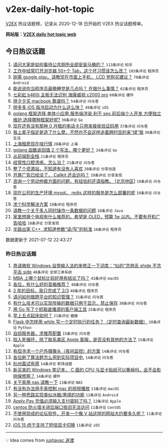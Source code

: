# v2ex-daily-hot-topic

[V2EX](https://www.v2ex.com/) 热议话题榜，记录从 2020-12-18 日开始的 V2EX 热议话题榜单。

**网站版：[V2EX daily hot topic web](https://boojack.github.io/v2ex-daily-hot-topic-web/)**

## 今日热议话题

<!-- TODAY BEGIN -->

1. [请问大家是如何看待公共厕所全部安装马桶的？](https://www.v2ex.com/t/788972) `113条评论` `知乎`
1. [工作中经常打开浏览器 50+个 Tab，这个坏习惯该怎么改？](https://www.v2ex.com/t/789057) `103条评论` `程序员`
1. [刚需 google play。请教现在市面上手机， LCD 党购买建议？](https://www.v2ex.com/t/788973) `70条评论` `Android`
1. [能说说你当程序员最晚睡觉是几点吗？ 在做什么事情？](https://www.v2ex.com/t/788925) `62条评论` `程序员`
1. [七彩虹 b460i 主板无法识别 海康威视 c2000 pro](https://www.v2ex.com/t/788944) `60条评论` `硬件`
1. [拼夕夕买 macbook 靠谱吗？](https://www.v2ex.com/t/788920) `54条评论` `问与答`
1. [拼多多 iOS 版冷启动为什么这么快？](https://www.v2ex.com/t/788942) `49条评论` `iOS`
1. [golang 框架选择,单体小应用,服务端渲染,利于 seo,前后端个人开发,方便独立维护.选择哪种框架好呢?](https://www.v2ex.com/t/788971) `39条评论` `Go`
1. [现在还有没有那种 0 月租的电话卡只用来接收验证码用](https://www.v2ex.com/t/789011) `37条评论` `问与答`
1. [我上辈子指定是造了什么孽，不然也不会这样追着跨时空的来“绿”我](https://www.v2ex.com/t/789013) `30条评论` `生活`
1. [上海租房现在啥行情](https://www.v2ex.com/t/788921) `28条评论` `上海`
1. [golang 函数返回值 2 个写法，哪个更好？](https://www.v2ex.com/t/789079) `24条评论` `Go`
1. [从前端到全栈](https://www.v2ex.com/t/789108) `21条评论` `程序员`
1. [经常性口腔溃疡，怎么治？](https://www.v2ex.com/t/789010) `21条评论` `问与答`
1. [整了个资源站，不知道有没有人喜欢](https://www.v2ex.com/t/789014) `20条评论` `分享创造`
1. [开屏广告已经没了， Callkit 还会远吗？](https://www.v2ex.com/t/789101) `19条评论` `分享发现`
1. [咨询一个劳动仲裁方面的问题，有经验的还请指教。 [北京地区]](https://www.v2ex.com/t/788989) `19条评论` `问与答`
1. [现在公司的生产环境 mysql， redis 这样的服务是怎么部署的呢](https://www.v2ex.com/t/788949) `19条评论` `问与答`
1. [求个科学解决方案](https://www.v2ex.com/t/788940) `19条评论` `程序员`
1. [请教一个关于多人同时操作一条数据的问题](https://www.v2ex.com/t/789061) `18条评论` `Java`
1. [家里想换个电视有什么推荐的。希望是 OLED，预算 1w 以内。不要有开机广告哈哈](https://www.v2ex.com/t/789000) `18条评论` `分享发现`
1. [半路出家 C++, 求知道参数“读/写”的标准](https://www.v2ex.com/t/788934) `16条评论` `程序员`

数据更新于 2021-07-12 22:43:27

<!-- TODAY END -->

### 昨日热议话题

<!-- YESTERDAY BEGIN -->

1. [恳请微软 Windows 自带输入法的来修正一下词库：“似的”念翘舌 shide 不念平舌 side](https://www.v2ex.com/t/788822) `48条评论` `全球工单系统`
1. [MBA 上哪个鼠标比较好用有结论了吗？](https://www.v2ex.com/t/788802) `43条评论` `macOS`
1. [各位，有什么好的音箱推荐？](https://www.v2ex.com/t/788793) `40条评论` `问与答`
1. [3 年的目标，我只完成了 2/3](https://www.v2ex.com/t/788796) `40条评论` `程序员`
1. [请问如何做跨平台的知识管理？](https://www.v2ex.com/t/788826) `31条评论` `问与答`
1. [有什么技术可以实现传输的数据只用于显示，禁止保存](https://www.v2ex.com/t/788887) `30条评论` `问与答`
1. [用 Go 写了个抓取直播源的客户端工具](https://www.v2ex.com/t/788806) `25条评论` `程序员`
1. [早上五点起床如何？](https://www.v2ex.com/t/788874) `21条评论` `健康`
1. [Flask 中怎样用 while 写一个定时执行的任务？（定时查询最新数据）](https://www.v2ex.com/t/788811) `20条评论` `Python`
1. [自组服务器，求推荐配置](https://www.v2ex.com/t/788827) `15条评论` `问与答`
1. [陷入死循环，除了联系美区 Apple 客服，是否没有其他的方法了](https://www.v2ex.com/t/788885) `15条评论` `Apple`
1. [有偿寻求一个户外摄像头（夜间监控）的方案](https://www.v2ex.com/t/788903) `14条评论` `问与答`
1. [各位刷了算法题怎么用到实际项目中.](https://www.v2ex.com/t/788868) `14条评论` `问与答`
1. [杭州面试有感](https://www.v2ex.com/t/788865) `14条评论` `职场话题`
1. [新买来的 Windows 笔记本， C 面的 CPU 与显卡贴纸可以撕掉吗，会不会影响保修啊？](https://www.v2ex.com/t/788794) `14条评论` `硬件`
1. [关于家用 nas,请教一下](https://www.v2ex.com/t/788851) `13条评论` `NAS`
1. [有没有办法用手表控制 mac 的视频播放](https://www.v2ex.com/t/788820) `13条评论` `macOS`
1. [另一种思路实现类似冰箱/黑阈的功能](https://www.v2ex.com/t/788902) `12条评论` `Android`
1. [Apply Pay 充值必须输入支付密码了吗？](https://www.v2ex.com/t/788795) `12条评论` `Apple`
1. [centos 防火墙关闭后端口依旧无法访问](https://www.v2ex.com/t/788849) `11条评论` `CentOS`
1. [不使用现成的论坛软件，开发一个像 V 站这样的网站大约要多久呢？](https://www.v2ex.com/t/788836) `11条评论` `问与答`
1. [iOS 15 终于支持了短信双卡切换](https://www.v2ex.com/t/788816) `11条评论` `iOS`

<!-- YESTERDAY END -->

---

💡 Idea comes from [justjavac 迷渡](https://github.com/justjavac/)
